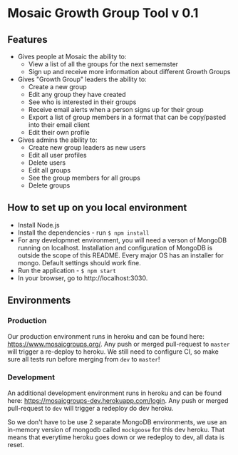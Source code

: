 # Mosaic Growth Group Tool v 0.1

## Features

* Gives people at Mosaic the ability to:
  * View a list of all the groups for the next sememster
  * Sign up and receive more information about different Growth Groups
* Gives "Growth Group" leaders the ability to:
  * Create a new group
  * Edit any group they have created
  * See who is interested in their groups
  * Receive email alerts when a person signs up for their group
  * Export a list of group members in a format that can be copy/pasted into their email client
  * Edit their own profile
* Gives admins the ability to:
  * Create new group leaders as new users
  * Edit all user profiles
  * Delete users
  * Edit all groups
  * See the group members for all groups
  * Delete groups

## How to set up on you local environment

* Install Node.js
* Install the dependencies - run `$ npm install`
* For any developmnet environment, you will need a verson of MongoDB running on localhost. Installation and configuration of MongoDB is outside the scope of this README. Every major OS has an installer for mongo. Default settings should work fine.
* Run the application - `$ npm start`
* In your browser, go to http://localhost:3030. 


## Environments

### Production

Our production environment runs in heroku and can be found here: https://www.mosaicgroups.org/. Any push or merged pull-request to `master` will trigger a re-deploy to heroku. We still need to configure CI, so make sure all tests run before merging from `dev` to `master`!

### Development

An additional development environment runs in heroku and can be found here: https://mosaicgroups-dev.herokuapp.com/login. Any push or merged pull-request to `dev` will trigger a redeploy do dev heroku.

So we don't have to be use 2 separate MongoDB environments, we use an in-memory version of mongodb called `mockgoose` for this dev heroku. That means that everytime heroku goes down or we redeploy to dev, all data is reset.